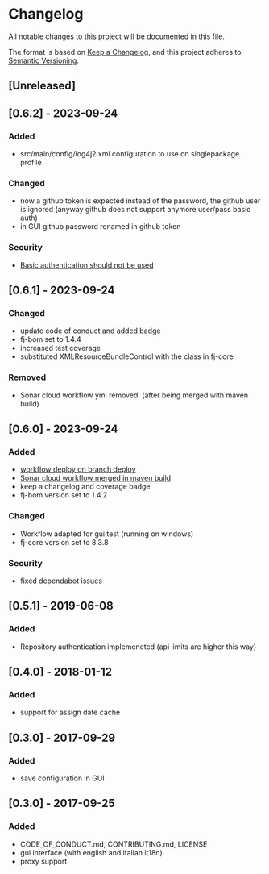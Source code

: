 # Changelog

All notable changes to this project will be documented in this file.

The format is based on [Keep a Changelog](https://keepachangelog.com/en/1.1.0/),
and this project adheres to [Semantic Versioning](https://semver.org/spec/v2.0.0.html).

## [Unreleased]

## [0.6.2] - 2023-09-24

### Added

- src/main/config/log4j2.xml configuration to use on singlepackage profile

### Changed

- now a github token is expected instead of the password, the github user is ignored (anyway github does not support anymore user/pass basic auth)
- in GUI github password renamed in github token

### Security

- [Basic authentication should not be used](https://github.com/fugerit-org/github-issue-export/issues/22)

## [0.6.1] - 2023-09-24

### Changed

- update code of conduct and added badge
- fj-bom set to 1.4.4
- increased test coverage
- substituted XMLResourceBundleControl  with the class in fj-core

### Removed

- Sonar cloud workflow yml removed. (after being merged with maven build)

## [0.6.0] - 2023-09-24

### Added

- [workflow deploy on branch deploy](.github/workflows/deploy_maven_package.yml)
- [Sonar cloud workflow merged in maven build](.github/workflows/deploy_maven_package.yml)
- keep a changelog and coverage badge
- fj-bom version set to 1.4.2

### Changed

- Workflow adapted for gui test (running on windows)
- fj-core version set to 8.3.8

### Security 

- fixed dependabot issues

## [0.5.1] - 2019-06-08

### Added

- Repository authentication implemeneted (api limits are higher this way)

## [0.4.0] - 2018-01-12

### Added

- support for assign date cache

## [0.3.0] - 2017-09-29

### Added

- save configuration in GUI

## [0.3.0] - 2017-09-25

### Added

- CODE_OF_CONDUCT.md, CONTRIBUTING.md, LICENSE
- gui interface (with english and italian it18n)
- proxy support
